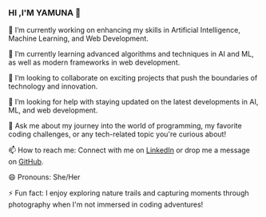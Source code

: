 ### HI ,I'M YAMUNA 👋

<!--
**Yamunachowdary14/Yamunachowdary14** is a ✨ _special_ ✨ repository because its `README.md` (this file) appears on your GitHub profile.

Here are some ideas to get you started:-->

🔭 I’m currently working on enhancing my skills in Artificial Intelligence, Machine Learning, and Web Development.

🌱 I’m currently learning advanced algorithms and techniques in AI and ML, as well as modern frameworks in web development.

👯 I’m looking to collaborate on exciting projects that push the boundaries of technology and innovation.

🤔 I’m looking for help with staying updated on the latest developments in AI, ML, and web development.

💬 Ask me about my journey into the world of programming, my favorite coding challenges, or any tech-related topic you're curious about!

📫 How to reach me: Connect with me on [LinkedIn](https://www.linkedin.com/in/yamuna-chowdary-81309b285?utm_source=share&utm_campaign=share_via&utm_content=profile&utm_medium=android_app) or drop me a message on [GitHub](https://github.com/Yamunachowdary14).

😄 Pronouns: She/Her

⚡ Fun fact: I enjoy exploring nature trails and capturing moments through photography when I'm not immersed in coding adventures!
